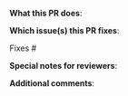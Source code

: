 <!--  Thanks for sending a pull request! -->

**What this PR does**:

**Which issue(s) this PR fixes**:

Fixes #

**Special notes for reviewers**:

**Additional comments**:
